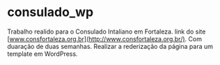 # consulado_wp

Trabalho realido para o Consulado Intaliano em Fortaleza. 
link do site [www.consfortaleza.org.br](http://www.consfortaleza.org.br/).
Com duaração de duas semanhas.
Realizar a rederização da página para um template em WordPress.
